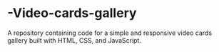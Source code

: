# -Video-cards-gallery
A repository containing code for a simple and responsive video cards gallery built with HTML, CSS, and JavaScript.
